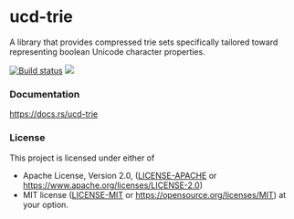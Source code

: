 ucd-trie
========
A library that provides compressed trie sets specifically tailored toward
representing boolean Unicode character properties.

[![Build status](https://github.com/BurntSushi/ucd-generate/workflows/ci/badge.svg)](https://github.com/BurntSushi/ucd-generate/actions)
[![](https://meritbadge.herokuapp.com/ucd-generate)](https://crates.io/crates/ucd-trie)


### Documentation

https://docs.rs/ucd-trie


### License

This project is licensed under either of
 * Apache License, Version 2.0, ([LICENSE-APACHE](LICENSE-APACHE) or
   https://www.apache.org/licenses/LICENSE-2.0)
 * MIT license ([LICENSE-MIT](LICENSE-MIT) or
   https://opensource.org/licenses/MIT)
at your option.
